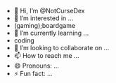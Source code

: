 - 👋 Hi, I’m @NotCurseDex
- 👀 I’m interested in ...
- (gaming);boardgame
- 🌱 I’m currently learning ...
- coding
- 💞️ I’m looking to collaborate on ...
- 📫 How to reach me ...
- 😄 Pronouns: ...
- ⚡ Fun fact: ...

<!---
NotCurseDex/NotCurseDex is a ✨ special ✨ repository because its `README.md` (this file) appears on your GitHub profile.
You can click the Preview link to take a look at your changes.
--->
